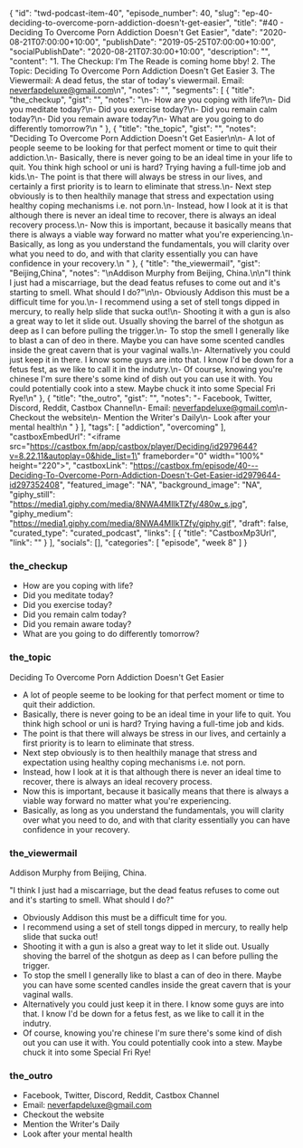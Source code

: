 {
	"id": "twd-podcast-item-40",
	"episode_number": 40,
	"slug": "ep-40-deciding-to-overcome-porn-addiction-doesn't-get-easier",
	"title": "#40 - Deciding To Overcome Porn Addiction Doesn't Get Easier",
	"date": "2020-08-21T07:00:00+10:00",
	"publishDate": "2019-05-25T07:00:00+10:00",
	"socialPublishDate": "2020-08-21T07:30:00+10:00",
	"description": "",
	"content": "1. The Checkup: I'm The Reade is coming home bby! 2. The Topic: Deciding To Overcome Porn Addiction Doesn't Get Easier 3. The Viewermail: A dead fetus, the star of today's viewermail. Email: neverfapdeluxe@gmail.com\n",
	"notes": "",
	"segments": [
		{
			"title": "the_checkup",
			"gist": "",
			"notes": "\n- How are you coping with life?\n- Did you meditate today?\n- Did you exercise today?\n- Did you remain calm today?\n- Did you remain aware today?\n- What are you going to do differently tomorrow?\n      "
		},
		{
			"title": "the_topic",
			"gist": "",
			"notes": "Deciding To Overcome Porn Addiction Doesn't Get Easier\n\n- A lot of people seeme to be looking for that perfect moment or time to quit their addiction.\n- Basically, there is never going to be an ideal time in your life to quit. You think high school or uni is hard? Trying having a full-time job and kids.\n- The point is that there will always be stress in our lives, and certainly a first priority is to learn to eliminate that stress.\n- Next step obviously is to then healthily manage that stress and expectation using healthy coping mechanisms i.e. not porn.\n- Instead, how I look at it is that although there is never an ideal time to recover, there is always an ideal recovery process.\n- Now this is important, because it basically means that there is always a viable way forward no matter what you're experiencing.\n- Basically, as long as you understand the fundamentals, you will clarity over what you need to do, and with that clarity essentially you can have confidence in your recovery.\n      "
		},
		{
			"title": "the_viewermail",
			"gist": "Beijing,China",
			"notes": "\nAddison Murphy from Beijing, China.\n\n\"I think I just had a miscarriage, but the dead featus refuses to come out and it's starting to smell. What should I do?\"\n\n- Obviously Addison this must be a difficult time for you.\n- I recommend using a set of stell tongs dipped in mercury, to really help slide that sucka out!\n- Shooting it with a gun is also a great way to let it slide out. Usually shoving the barrel of the shotgun as deep as I can before pulling the trigger.\n- To stop the smell I generally like to blast a can of deo in there. Maybe you can have some scented candles inside the great cavern that is your vaginal walls.\n- Alternatively you could just keep it in there. I know some guys are into that. I know I'd be down for a fetus fest, as we like to call it in the indutry.\n- Of course, knowing you're chinese I'm sure there's some kind of dish out you can use it with. You could potentially cook into a stew. Maybe chuck it into some Special Fri Rye!\n"
		},
		{
			"title": "the_outro",
			"gist": "",
			"notes": "- Facebook, Twitter, Discord, Reddit, Castbox Channel\n- Email: neverfapdeluxe@gmail.com\n- Checkout the website\n- Mention the Writer's Daily\n- Look after your mental health\n      "
		}
	],
	"tags": [
		"addiction",
		"overcoming"
	],
	"castboxEmbedUrl": "<iframe src=\"https://castbox.fm/app/castbox/player/Deciding/id2979644?v=8.22.11&autoplay=0&hide_list=1\" frameborder=\"0\" width=\"100%\" height=\"220\"></iframe>",
	"castboxLink": "https://castbox.fm/episode/40---Deciding-To-Overcome-Porn-Addiction-Doesn't-Get-Easier-id2979644-id297352408",
	"featured_image": "NA",
	"background_image": "NA",
	"giphy_still": "https://media1.giphy.com/media/8NWA4MlIkTZfy/480w_s.jpg",
	"giphy_medium": "https://media1.giphy.com/media/8NWA4MlIkTZfy/giphy.gif",
	"draft": false,
	"curated_type": "curated_podcast",
	"links": [
		{
			"title": "CastboxMp3Url",
			"link": ""
		}
	],
	"socials": [],
	"categories": [
		"episode",
		"week 8"
	]
}

### the_checkup


- How are you coping with life?
- Did you meditate today?
- Did you exercise today?
- Did you remain calm today?
- Did you remain aware today?
- What are you going to do differently tomorrow?
      
### the_topic

Deciding To Overcome Porn Addiction Doesn't Get Easier

- A lot of people seeme to be looking for that perfect moment or time to quit their addiction.
- Basically, there is never going to be an ideal time in your life to quit. You think high school or uni is hard? Trying having a full-time job and kids.
- The point is that there will always be stress in our lives, and certainly a first priority is to learn to eliminate that stress.
- Next step obviously is to then healthily manage that stress and expectation using healthy coping mechanisms i.e. not porn.
- Instead, how I look at it is that although there is never an ideal time to recover, there is always an ideal recovery process.
- Now this is important, because it basically means that there is always a viable way forward no matter what you're experiencing.
- Basically, as long as you understand the fundamentals, you will clarity over what you need to do, and with that clarity essentially you can have confidence in your recovery.
      
### the_viewermail


Addison Murphy from Beijing, China.

"I think I just had a miscarriage, but the dead featus refuses to come out and it's starting to smell. What should I do?"

- Obviously Addison this must be a difficult time for you.
- I recommend using a set of stell tongs dipped in mercury, to really help slide that sucka out!
- Shooting it with a gun is also a great way to let it slide out. Usually shoving the barrel of the shotgun as deep as I can before pulling the trigger.
- To stop the smell I generally like to blast a can of deo in there. Maybe you can have some scented candles inside the great cavern that is your vaginal walls.
- Alternatively you could just keep it in there. I know some guys are into that. I know I'd be down for a fetus fest, as we like to call it in the indutry.
- Of course, knowing you're chinese I'm sure there's some kind of dish out you can use it with. You could potentially cook into a stew. Maybe chuck it into some Special Fri Rye!

### the_outro

- Facebook, Twitter, Discord, Reddit, Castbox Channel
- Email: neverfapdeluxe@gmail.com
- Checkout the website
- Mention the Writer's Daily
- Look after your mental health
      
